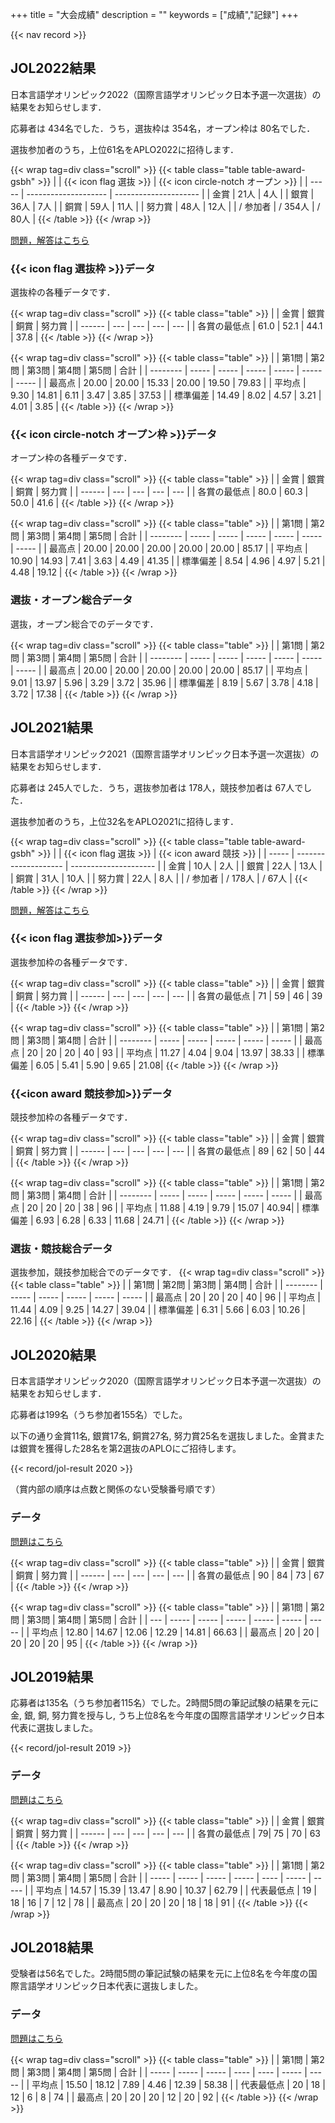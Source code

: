 +++
title = "大会成績"
description = ""
keywords = ["成績","記録"]
+++

{{< nav record >}}

## JOL2022結果

日本言語学オリンピック2022（国際言語学オリンピック日本予選一次選抜）の結果をお知らせします．

応募者は 434名でした．うち，選抜枠は 354名，オープン枠は 80名でした．

選抜参加者のうち，上位61名をAPLO2022に招待します．

{{< wrap tag=div class="scroll" >}}
{{< table class="table table-award-gsbh" >}}
|       | {{< icon flag 選抜 >}} | {{< icon circle-notch オープン >}} |
| ----- | -------------------- | --------------------- |
| 金賞    | 21人                  | 4人                    |
| 銀賞    | 36人                  | 7人                    |
| 銅賞    | 59人                  | 11人                   |
| 努力賞   | 48人                  | 12人                   |
| / 参加者 | / 354人               | / 80人                 |
{{< /table >}}
{{< /wrap >}}

[問題，解答はこちら](/preparation/)

### {{< icon flag 選抜枠 >}}データ

選抜枠の各種データです．

{{< wrap tag=div class="scroll" >}}
{{< table class="table" >}}
|        | 金賞  | 銀賞  | 銅賞  | 努力賞 |
| ------ | --- | --- | --- | --- |
| 各賞の最低点 | 61.0  | 52.1  | 44.1  | 37.8  |
{{< /table >}}
{{< /wrap >}}

{{< wrap tag=div class="scroll" >}}
{{< table class="table" >}}
|          | 第1問 | 第2問 | 第3問 | 第4問 | 第5問 | 合計  |
| -------- | ----- | ----- | ----- | ----- | ----- | ----- |
| 最高点   | 20.00 | 20.00 | 15.33 | 20.00 | 19.50 | 79.83 |
| 平均点   | 9.30  | 14.81 | 6.11  | 3.47  | 3.85  | 37.53 |
| 標準偏差 | 14.49 | 8.02  | 4.57  | 3.21  | 4.01  | 3.85  |
{{< /table >}}
{{< /wrap >}}

### {{< icon circle-notch オープン枠 >}}データ

オープン枠の各種データです．

{{< wrap tag=div class="scroll" >}}
{{< table class="table" >}}
|        | 金賞  | 銀賞  | 銅賞  | 努力賞 |
| ------ | --- | --- | --- | --- |
| 各賞の最低点 | 80.0  | 60.3  | 50.0  | 41.6  |
{{< /table >}}
{{< /wrap >}}

{{< wrap tag=div class="scroll" >}}
{{< table class="table" >}}
|          | 第1問 | 第2問 | 第3問 | 第4問 | 第5問 | 合計  |
| -------- | ----- | ----- | ----- | ----- | ----- | ----- |
| 最高点   | 20.00 | 20.00 | 20.00 | 20.00 | 20.00 | 85.17 |
| 平均点   | 10.90 | 14.93 | 7.41  | 3.63  | 4.49  | 41.35 |
| 標準偏差 | 8.54  | 4.96  | 4.97  | 5.21  | 4.48  | 19.12 |
{{< /table >}}
{{< /wrap >}}

### 選抜・オープン総合データ

選抜，オープン総合でのデータです．

{{< wrap tag=div class="scroll" >}}
{{< table class="table" >}}
|          | 第1問 | 第2問 | 第3問 | 第4問 | 第5問 | 合計  |
| -------- | ----- | ----- | ----- | ----- | ----- | ----- |
| 最高点   | 20.00 | 20.00 | 20.00 | 20.00 | 20.00 | 85.17 |
| 平均点   | 9.01  | 13.97 | 5.96  | 3.29  | 3.72  | 35.96 |
| 標準偏差 | 8.19  | 5.67  | 3.78  | 4.18  | 3.72  | 17.38 |
{{< /table >}}
{{< /wrap >}}

## JOL2021結果

日本言語学オリンピック2021（国際言語学オリンピック日本予選一次選抜）の結果をお知らせします．

応募者は 245人でした．うち，選抜参加者は 178人，競技参加者は 67人でした．

選抜参加者のうち，上位32名をAPLO2021に招待します．

{{< wrap tag=div class="scroll" >}}
{{< table class="table table-award-gsbh" >}}
|       | {{< icon flag 選抜 >}} | {{< icon award 競技 >}} |
| ----- | -------------------- | --------------------- |
| 金賞    | 10人                  | 2人                    |
| 銀賞    | 22人                  | 13人                    |
| 銅賞    | 31人                  | 10人                   |
| 努力賞   | 22人                  | 8人                   |
| / 参加者 | / 178人               | / 67人                 |
{{< /table >}}
{{< /wrap >}}

[問題，解答はこちら](/preparation/)

### {{< icon flag 選抜参加>}}データ

選抜参加枠の各種データです．

{{< wrap tag=div class="scroll" >}}
{{< table class="table" >}}
|        | 金賞  | 銀賞  | 銅賞  | 努力賞 |
| ------ | --- | --- | --- | --- |
| 各賞の最低点 | 71  | 59  | 46  | 39  |
{{< /table >}}
{{< /wrap >}}

{{< wrap tag=div class="scroll" >}}
{{< table class="table" >}}
|          | 第1問 | 第2問 | 第3問 | 第4問 | 合計  |
| -------- | ----- | ----- | ----- | ----- | ----- |
| 最高点   | 20    | 20    | 20    | 40    | 93    |
| 平均点   | 11.27 | 4.04  | 9.04  | 13.97 | 38.33 |
| 標準偏差 | 6.05  | 5.41  | 5.90  | 9.65 | 21.08|
{{< /table >}}
{{< /wrap >}}

### {{<icon award 競技参加>}}データ

競技参加枠の各種データです．

{{< wrap tag=div class="scroll" >}}
{{< table class="table" >}}
|        | 金賞  | 銀賞  | 銅賞  | 努力賞 |
| ------ | --- | --- | --- | --- |
| 各賞の最低点 | 89  | 62  | 50  | 44  |
{{< /table >}}
{{< /wrap >}}

{{< wrap tag=div class="scroll" >}}
{{< table class="table" >}}
|          | 第1問 | 第2問 | 第3問 | 第4問 | 合計  |
| -------- | ----- | ----- | ----- | ----- | ----- |
| 最高点   | 20    | 20    | 20    | 38    | 96    |
| 平均点   | 11.88 | 4.19  | 9.79  | 15.07 | 40.94|
| 標準偏差 | 6.93  | 6.28  | 6.33  | 11.68 | 24.71 |
{{< /table >}}
{{< /wrap >}}

### 選抜・競技総合データ

選抜参加，競技参加総合でのデータです．
{{< wrap tag=div class="scroll" >}}
{{< table class="table" >}}
|          | 第1問 | 第2問 | 第3問 | 第4問 | 合計  |
| -------- | ----- | ----- | ----- | ----- | ----- |
| 最高点   | 20    | 20    | 20    | 40    | 96    |
| 平均点   | 11.44 | 4.09  | 9.25  | 14.27 | 39.04 |
| 標準偏差 | 6.31  | 5.66  | 6.03  | 10.26  | 22.16 |
{{< /table >}}
{{< /wrap >}}

## JOL2020結果

日本言語学オリンピック2020（国際言語学オリンピック日本予選一次選抜）の結果をお知らせします．

応募者は199名（うち参加者155名）でした。

以下の通り金賞11名, 銀賞17名, 銅賞27名, 努力賞25名を選抜しました。金賞または銀賞を獲得した28名を第2選抜のAPLOにご招待します。

{{< record/jol-result 2020 >}}

（賞内部の順序は点数と関係のない受験番号順です）

### データ

[問題はこちら](/preparation/)  

{{< wrap tag=div class="scroll" >}}
{{< table class="table" >}}
|        | 金賞  | 銀賞  | 銅賞  | 努力賞 |
| ------ | --- | --- | --- | --- |
| 各賞の最低点 | 90  | 84  | 73  | 67  |
{{< /table >}}
{{< /wrap >}}

{{< wrap tag=div class="scroll" >}}
{{< table class="table" >}}
|     | 第1問   | 第2問   | 第3問   | 第4問   | 第5問   | 合計    |
| --- | ----- | ----- | ----- | ----- | ----- | ----- |
| 平均点 | 12.80 | 14.67 | 12.06 | 12.29 | 14.81 | 66.63 |
| 最高点 | 20    | 20    | 20    | 20    | 20      | 95    |
{{< /table >}}
{{< /wrap >}}

## JOL2019結果

応募者は135名（うち参加者115名）でした。2時間5問の筆記試験の結果を元に金, 銀, 銅, 努力賞を授与し, うち上位8名を今年度の国際言語学オリンピック日本代表に選抜しました。

{{< record/jol-result 2019 >}}

### データ

[問題はこちら](/preparation/)

{{< wrap tag=div class="scroll" >}}
{{< table class="table" >}}
|        | 金賞  | 銀賞  | 銅賞  | 努力賞 |
| ------ | --- | --- | --- | --- |
| 各賞の最低点 |     79|  75   |  70   |   63  |
{{< /table >}}
{{< /wrap >}}

{{< wrap tag=div class="scroll" >}}
{{< table class="table" >}}
|       | 第1問   | 第2問   | 第3問   | 第4問  | 第5問   | 合計    |
| ----- | ----- | ----- | ----- | ---- | ----- | ----- |
| 平均点   | 14.57 | 15.39 | 13.47 | 8.90 | 10.37 | 62.79 |
| 代表最低点 | 19    | 18    | 16    | 7    | 12    | 78    |
| 最高点   | 20    | 20    | 20    | 18   | 18    | 91    |
{{< /table >}}
{{< /wrap >}}

## JOL2018結果

受験者は56名でした。2時間5問の筆記試験の結果を元に上位8名を今年度の国際言語学オリンピック日本代表に選抜しました。

### データ

[問題はこちら](/preparation/)

{{< wrap tag=div class="scroll" >}}
{{< table class="table" >}}
|       | 第1問   | 第2問   | 第3問  | 第4問  | 第5問   | 合計    |
| ----- | ----- | ----- | ---- | ---- | ----- | ----- |
| 平均点   | 15.50 | 18.12 | 7.89 | 4.46 | 12.39 | 58.38 |
| 代表最低点 | 20    | 18    | 12   | 6    | 8     | 74    |
| 最高点   | 20    | 20    | 20   | 12   | 20    | 92    |
{{< /table >}}
{{< /wrap >}}
